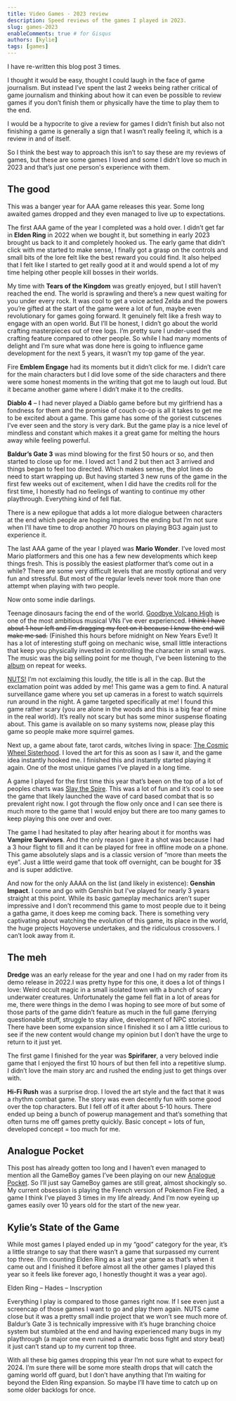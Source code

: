 ```yaml
---
title: Video Games - 2023 review
description: Speed reviews of the games I played in 2023.
slug: games-2023
enableComments: true # for Gisqus
authors: [kylie]
tags: [games]
---
```


I have re-written this blog post 3 times.

I thought it would be easy, thought I could laugh in the face of game journalism. But instead I’ve spent the last 2 weeks being rather critical of game journalism and thinking about how it can even be possible to review games if you don’t finish them or physically have the time to play them to the end.

I would be a hypocrite to give a review for games I didn’t finish but also not finishing a game is generally a sign that I wasn’t really feeling it, which is a review in and of itself.

So I think the best way to approach this isn’t to say these are my reviews of games, but these are some games I loved and some I didn’t love so much in 2023 and that’s just one person's experience with them.

<!--truncate-->

## The good

This was a banger year for AAA game releases this year. Some long awaited games dropped and they even managed to live up to expectations.

The first AAA game of the year I completed was a hold over. I didn’t get far in **Elden Ring** in 2022 when we bought it, but something in early 2023 brought us back to it and completely hooked us. The early game that didn’t click with me started to make sense, I finally got a grasp on the controls and small bits of the lore felt like the best reward you could find. It also helped that I felt like I started to get really good at it and would spend a lot of my time helping other people kill bosses in their worlds.

My time with **Tears of the Kingdom** was greatly enjoyed, but I still haven’t reached the end. The world is sprawling and there’s a new quest waiting for you under every rock. It was cool to get a voice acted Zelda and the powers you’re gifted at the start of the game were a lot of fun, maybe even revolutionary for games going forward. It genuinely felt like a fresh way to engage with an open world. But I’ll be honest, I didn’t go about the world crafting masterpieces out of tree logs. I’m pretty sure I under-used the crafting feature compared to other people. So while I had many moments of delight and I’m sure what was done here is going to influence game development for the next 5 years, it wasn’t my top game of the year.

Fire **Emblem Engage** had its moments but it didn’t click for me. I didn’t care for the main characters but I did love some of the side characters and there were some honest moments in the writing that got me to laugh out loud. But it became another game where I didn’t make it to the credits.

**Diablo 4** – I had never played a Diablo game before but my girlfriend has a fondness for them and the promise of couch co-op is all it takes to get me to be excited about a game. This game has some of the goriest cutscenes I’ve ever seen and the story is very dark. But the game play is a nice level of mindless and constant which makes it a great game for melting the hours away while feeling powerful.

**Baldur’s Gate 3** was mind blowing for the first 50 hours or so, and then started to close up for me. I loved act 1 and 2 but then act 3 arrived and things began to feel too directed. Which makes sense, the plot lines do need to start wrapping up. But having started 3 new runs of the game in the first few weeks out of excitement, when I did have the credits roll for the first time, I honestly had no feelings of wanting to continue my other playthrough. Everything kind of fell flat.

There is a new epilogue that adds a lot more dialogue between characters at the end which people are hoping improves the ending but I’m not sure when I’ll have time to drop another 70 hours on playing BG3 again just to experience it.

The last AAA game of the year I played was **Mario Wonder**. I’ve loved most Mario platformers and this one has a few new developments which keep things fresh. This is possibly the easiest platformer that’s come out in a while? There are some very difficult levels that are mostly optional and very fun and stressful. But most of the regular levels never took more than one attempt when playing with two people.

Now onto some indie darlings.

Teenage dinosaurs facing the end of the world. [Goodbye Volcano High](https://goodbyevolcanohigh.com/) is one of the most ambitious musical VNs I’ve ever experienced. ~~I think I have about 1 hour left and I’m dragging my feet on it because I know the end will make me sad.~~ (Finished this hours before midnight on New Years Eve!) It has a lot of interesting stuff going on mechanic wise, small little interactions that keep you physically invested in controlling the character in small ways. The music was the big selling point for me though, I’ve been listening to the [album](​​https://dabuaudio.bandcamp.com/album/goodbye-volcano-high-original-game-soundtrack) on repeat for weeks.

[NUTS!](https://nuts.game/) I’m not exclaiming this loudly, the title is all in the cap. But the exclamation point was added by me! This game was a gem to find. A natural surveillance game where you set up cameras in a forest to watch squirrels run around in the night. A game targeted specifically at me! I found this game rather scary (you are alone in the woods and this is a big fear of mine in the real world). It’s really not scary but has some minor suspense floating about. This game is available on so many systems now, please play this game so people make more squirrel games.

Next up, a game about fate, tarot cards, witches living in space: [The Cosmic Wheel Sisterhood](https://www.cosmicwheelsisterhood.com/). I loved the art for this as soon as I saw it, and the game idea instantly hooked me. I finished this and instantly started playing it again. One of the most unique games I’ve played in a long time.

A game I played for the first time this year that’s been on the top of a lot of peoples charts was [Slay the Spire](https://www.gog.com/en/game/slay_the_spire). This was a lot of fun and it’s cool to see the game that likely launched the wave of card based combat that is so prevalent right now. I got through the flow only once and I can see there is much more to the game that I would enjoy but there are too many games to keep playing this one over and over.

The game I had hesitated to play after hearing about it for months was **Vampire Survivors**. And the only reason I gave it a shot was because I had a 3 hour flight to fill and it can be played for free in offline mode on a phone. This game absolutely slaps and is a classic version of “more than meets the eye”. Just a little weird game that took off overnight, can be bought for 3$ and is super addictive.

And now for the only AAAA on the list (and likely in existence): **Genshin Impact**. I come and go with Genshin but I’ve played for nearly 3 years straight at this point. While its basic gameplay mechanics aren’t super impressive and I don’t recommend this game to most people due to it being a gatha game, it does keep me coming back. There is something very captivating about watching the evolution of this game, its place in the world, the huge projects Hoyoverse undertakes, and the ridiculous crossovers. I can’t look away from it.

## The meh

**Dredge** was an early release for the year and one I had on my rader from its demo release in 2022.I was pretty hype for this one, it does a lot of things I love: Weird occult magic in a small isolated town with a bunch of scary underwater creatures. Unfortunately the game fell flat in a lot of areas for me, there were things in the demo I was hoping to see more of but some of those parts of the game didn’t feature as much in the full game (ferrying questionable stuff, struggle to stay alive, development of NPC stories). There have been some expansion since I finished it so I am a little curious to see if the new content would change my opinion but I don’t have the urge to return to it just yet.

The first game I finished for the year was **Spirifarer**, a very beloved indie game that I enjoyed the first 10 hours of but then fell into a repetitive slump. I didn’t love the main story arc and rushed the ending just to get things over with.

**Hi-Fi Rush** was a surprise drop. I loved the art style and the fact that it was a rhythm combat game. The story was even decently fun with some good over the top characters. But I fell off of it after about 5-10 hours. There ended up being a bunch of powerup management and that’s something that often turns me off games pretty quickly. Basic concept = lots of fun, developed concept = too much for me.

## Analogue Pocket

This post has already gotten too long and I haven’t even managed to mention all the GameBoy games I’ve been playing on our new [Analogue Pocket](https://www.analogue.co/pocket). So I’ll just say GameBoy games are still great, almost shockingly so. My current obsession is playing the French version of Pokemon Fire Red, a game I think I’ve played 3 times in my life already. And I’m now eyeing up games easily over 10 years old for the start of the new year.


## Kylie’s State of the Game

While most games I played ended up in my “good” category for the year, it’s a little strange to say that there wasn’t a game that surpassed my current top three. (I’m counting Elden Ring as a last year game as that’s when it came out and I finished it before almost all the other games I played this year so it feels like forever ago, I honestly thought it was a year ago).

Elden Ring – Hades – Inscryption

Everything I play is compared to those games right now. If I see even just a screencap of those games I want to go and play them again. NUTS came close but it was a pretty small indie project that we won’t see much more of. Baldur’s Gate 3 is technically impressive with it’s huge branching choice system but stumbled at the end and having experienced many bugs in my playthrough (a major one even ruined a dramatic boss fight and story beat) it just can’t stand up to my current top three.

With all these big games dropping this year I’m not sure what to expect for 2024. I’m sure there will be some more stealth drops that will catch the gaming world off guard, but I don’t have anything that I’m waiting for beyond the Elden Ring expansion. So maybe I’ll have time to catch up on some older backlogs for once.
